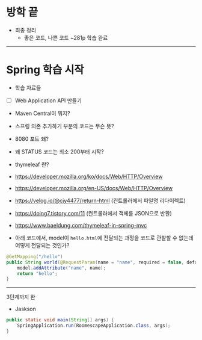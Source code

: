 # 방학 끝
- 최종 정리
  - 좋은 코드, 나쁜 코드 ~281p 학습 완료


---



# Spring 학습 시작
- 학습 자료들
- [ ] Web Application API 만들기




- Maven Central이 뭐지? 
- 스프링 의존 추가하기 부분의 코드는 무슨 뜻?
- 8080 포트 왜?
- 왜 STATUS 코드는 최소 200부터 시작?
- thymeleaf 란?

- https://developer.mozilla.org/ko/docs/Web/HTTP/Overview
- https://developer.mozilla.org/en-US/docs/Web/HTTP/Overview
- https://velog.io/@cjy4477/return-html (컨트롤러에서 파일명 리다이렉트)
- https://doing7.tistory.com/11 (컨트롤러에서 객체를 JSON으로 반환)
- https://www.baeldung.com/thymeleaf-in-spring-mvc


- 아래 코드에서, model이 `hello.html`에 전달되는 과정을 코드로 관찰할 수 없는데 어떻게 전달되는 것인가?

```java
@GetMapping("/hello")  
public String world(@RequestParam(name = "name", required = false, defaultValue = "World") String name, Model model) {  
    model.addAttribute("name", name);  
    return "hello";  
}
```




---


3단계까지 완
- Jaskson
```java
public static void main(String[] args) {  
    SpringApplication.run(RoomescapeApplication.class, args);  
}
```